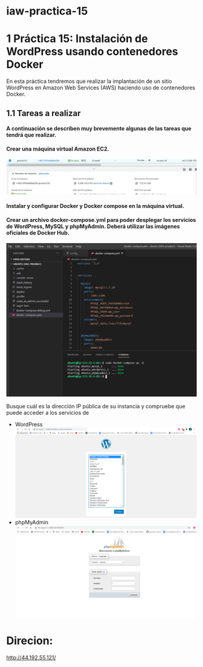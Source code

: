 # iaw-practica-15
# 1 Práctica 15: Instalación de WordPress usando contenedores Docker
En esta práctica tendremos que realizar la implantación de un sitio WordPress en Amazon Web Services (AWS) haciendo uso de contenedores Docker.

## 1.1 Tareas a realizar
#### A continuación se describen muy brevemente algunas de las tareas que tendrá que realizar.

#### Crear una máquina virtual Amazon EC2.
![imagen](https://github.com/jesus2307/blog-mak/blob/main/codigo-mardown/imagenes/Captura4.png "imagen")

#### Instalar y configurar Docker y Docker compose en la máquina virtual.

#### Crear un archivo docker-compose.yml para poder desplegar los servicios de WordPress, MySQL y phpMyAdmin. Deberá utilizar las imágenes oficiales de Docker Hub.
![imagen](https://github.com/jesus2307/blog-mak/blob/main/codigo-mardown/imagenes/Captura1.png "imagen")

Busque cuál es la dirección IP pública de su instancia y compruebe que puede acceder a los servicios de 
+ WordPress
![imagen](https://github.com/jesus2307/blog-mak/blob/main/codigo-mardown/imagenes/Captura2.png "imagen")
+ phpMyAdmin
![imagen](https://github.com/jesus2307/blog-mak/blob/main/codigo-mardown/imagenes/Captura3.png "imagen")

# Direcion: 
http://44.192.55.121/ 




